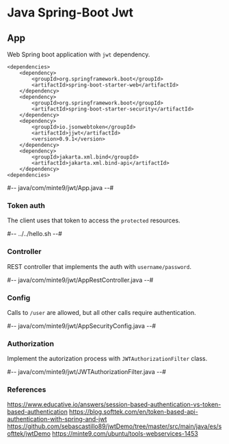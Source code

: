 # Java Spring-Boot Jwt

## App

Web Spring boot application with `jwt` dependency.

~~~
<dependencies>
	<dependency>
		<groupId>org.springframework.boot</groupId>
		<artifactId>spring-boot-starter-web</artifactId>
	</dependency>
	<dependency>
		<groupId>org.springframework.boot</groupId>
		<artifactId>spring-boot-starter-security</artifactId>
	</dependency>
	<dependency>
		<groupId>io.jsonwebtoken</groupId>
		<artifactId>jjwt</artifactId>
		<version>0.9.1</version>
	</dependency>
	<dependency>
		<groupId>jakarta.xml.bind</groupId>
		<artifactId>jakarta.xml.bind-api</artifactId>
	</dependency>
<dependencies>
~~~
#-- java/com/minte9/jwt/App.java --#

### Token auth

The client uses that token to access the `protected` resources.

#-- ../../hello.sh --#

### Controller

REST controller that implements the auth with `username/password`.

#-- java/com/minte9/jwt/AppRestController.java --#

### Config

Calls to `/user` are allowed, but all other calls require authentication.

#-- java/com/minte9/jwt/AppSecurityConfig.java --#

### Authorization

Implement the autorization process with `JWTAuthorizationFilter` class.

#-- java/com/minte9/jwt/JWTAuthorizationFilter.java --#

### References

https://www.educative.io/answers/session-based-authentication-vs-token-based-authentication
https://blog.softtek.com/en/token-based-api-authentication-with-spring-and-jwt
https://github.com/sebascastillo89/jwtDemo/tree/master/src/main/java/es/softtek/jwtDemo
https://minte9.com/ubuntu/tools-webservices-1453